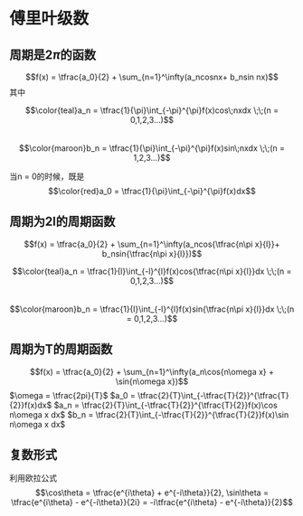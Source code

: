 # 傅里叶级数
## 周期是$2\pi$的函数
$$f(x) = \tfrac{a_0}{2} + \sum_{n=1}^\infty(a_ncosnx+ b_nsin nx)$$
其中

$$\color{teal}a_n = \tfrac{1}{\pi}\int_{-\pi}^{\pi}f(x)cos\;nxdx \;\;(n = 0,1,2,3...)$$  
$$\color{maroon}b_n = \tfrac{1}{\pi}\int_{-\pi}^{\pi}f(x)sin\;nxdx \;\;(n = 1,2,3...)$$ 

当n = 0的时候，既是
$$\color{red}a_0 = \tfrac{1}{\pi}\int_{-\pi}^{\pi}f(x)dx$$


## 周期为2l的周期函数
$$f(x) = \tfrac{a_0}{2} + \sum_{n=1}^\infty(a_ncos{\tfrac{n\pi x}{l}}+ b_nsin{\tfrac{n\pi x}{l}})$$

$$\color{teal}a_n = \tfrac{1}{l}\int_{-l}^{l}f(x)cos{\tfrac{n\pi x}{l}}dx \;\;(n = 0,1,2,3...)$$  
$$\color{maroon}b_n = \tfrac{1}{l}\int_{-l}^{l}f(x)sin{\tfrac{n\pi x}{l}}dx \;\;(n = 0,1,2,3...)$$ 


## 周期为T的周期函数
$$f(x) = \tfrac{a_0}{2} + \sum_{n=1}^\infty(a_n\cos{n\omega x} + \sin{n\omega x})$$
$\omega = \tfrac{2pi}{T}$
$a_0 = \tfrac{2}{T}\int_{-\tfrac{T}{2}}^{\tfrac{T}{2}}f(x)dx$
$a_n = \tfrac{2}{T}\int_{-\tfrac{T}{2}}^{\tfrac{T}{2}}f(x)\cos n\omega x dx$
$b_n = \tfrac{2}{T}\int_{-\tfrac{T}{2}}^{\tfrac{T}{2}}f(x)\sin n\omega x dx$

## 复数形式

利用欧拉公式
$$\cos\theta = \tfrac{e^{i\theta} + e^{-i\theta}}{2}, \sin\theta = \tfrac{e^{i\theta} - e^{-i\theta}}{2i} = -i\tfrac{e^{i\theta} - e^{-i\theta}}{2}$$

